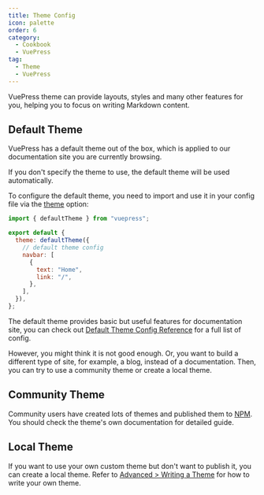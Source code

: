 ```yaml
---
title: Theme Config
icon: palette
order: 6
category:
  - Cookbook
  - VuePress
tag:
  - Theme
  - VuePress
---
```


VuePress theme can provide layouts, styles and many other features for you, helping you to focus on writing Markdown content.

## Default Theme

VuePress has a default theme out of the box, which is applied to our documentation site you are currently browsing.

If you don't specify the theme to use, the default theme will be used automatically.

To configure the default theme, you need to import and use it in your config file via the [theme](https://vuejs.press/reference/config.html#theme) option:

```js
import { defaultTheme } from "vuepress";

export default {
  theme: defaultTheme({
    // default theme config
    navbar: [
      {
        text: "Home",
        link: "/",
      },
    ],
  }),
};
```

The default theme provides basic but useful features for documentation site, you can check out [Default Theme Config Reference](https://vuejs.press/reference/default-theme/config.html) for a full list of config.

However, you might think it is not good enough. Or, you want to build a different type of site, for example, a blog, instead of a documentation. Then, you can try to use a community theme or create a local theme.

## Community Theme

Community users have created lots of themes and published them to [NPM](https://www.npmjs.com/search?q=keywords:vuepress-theme). You should check the theme's own documentation for detailed guide.

## Local Theme

If you want to use your own custom theme but don't want to publish it, you can create a local theme. Refer to [Advanced > Writing a Theme](https://vuejs.press/advanced/theme.html) for how to write your own theme.
